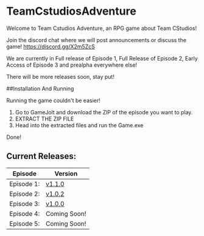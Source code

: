 # TeamCstudiosAdventure

Welcome to Team Cstudios Adventure, an RPG game about Team CStudios!

Join the discord chat where we will post announcements or discuss the game! https://discord.gg/X2m5ZcS

We are currently in Full release of Episode 1, Full Release of Episode 2, Early Access of Episode 3 and prealpha everywhere else!

There will be more releases soon, stay put!

##Installation And Running

Running the game couldn't be easier!

1) Go to GameJolt and download the ZIP of the episode you want to play.<br/>
2) EXTRACT THE ZIP FILE<br/>
3) Head into the extracted files and run the Game.exe

Done!

## Current Releases:
Episode|Version
---|----
Episode 1:| [v1.1.0](https://github.com/TeamCstudios/TeamCstudiosAdventure/releases/tag/vE1-1.1.0) <br/>
Episode 2:| [v1.0.2](https://github.com/TeamCstudios/TeamCstudiosAdventure/releases/tag/vE2-1.0.2)<br/>
Episode 3:| [v1.0.0](https://github.com/TeamCstudios/TeamCstudiosAdventure/releases/tag/vE3-1.0.0)<br/>
Episode 4:| Coming Soon!<br/>
Episode 5:| Coming Soon!<br/>

